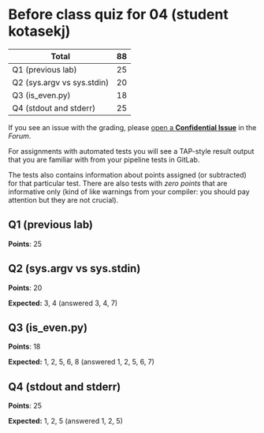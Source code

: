 # Before class quiz for 04 (student kotasekj)

| Total                                            |    88 |
|--------------------------------------------------|------:|
| Q1 (previous lab)                                |    25 |
| Q2 (sys.argv vs sys.stdin)                       |    20 |
| Q3 (is_even.py)                                  |    18 |
| Q4 (stdout and stderr)                           |    25 |

If you see an issue with the grading, please
[open a **Confidential Issue**](https://gitlab.mff.cuni.cz/teaching/nswi177/2022/common/forum/-/issues/new?issue[confidential]=true&issue[title]=Grading+Before+class+quiz+for+04)
in the _Forum_.


For assignments with automated tests you will see a TAP-style result output
that you are familiar with from your pipeline tests in GitLab.

The tests also contains information about points assigned (or subtracted)
for that particular test. There are also tests with _zero points_ that
are informative only (kind of like warnings from your compiler: you
should pay attention but they are not crucial).

## Q1 (previous lab)

**Points**: 25


## Q2 (sys.argv vs sys.stdin)

**Points**: 20

**Expected:** 3, 4 (answered 3, 4, 7)


## Q3 (is_even.py)

**Points**: 18

**Expected:** 1, 2, 5, 6, 8 (answered 1, 2, 5, 6, 7)


## Q4 (stdout and stderr)

**Points**: 25

**Expected:** 1, 2, 5 (answered 1, 2, 5)


